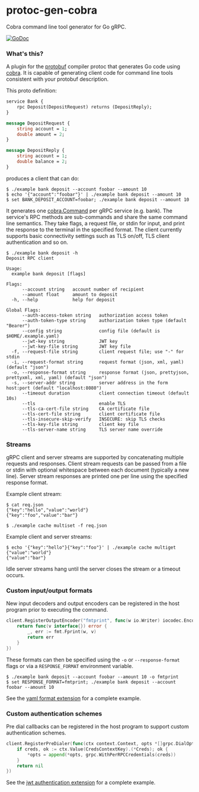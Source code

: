 # protoc-gen-cobra

Cobra command line tool generator for Go gRPC.

[![GoDoc](https://godoc.org/github.com/NathanBaulch/protoc-gen-cobra?status.svg)](https://godoc.org/github.com/NathanBaulch/protoc-gen-cobra)

### What's this?

A plugin for the [protobuf](https://github.com/google/protobuf) compiler protoc that generates Go code using [cobra](https://github.com/spf13/cobra). It is
capable of generating client code for command line tools consistent with your protobuf description.

This proto definition:

```proto
service Bank {
	rpc Deposit(DepositRequest) returns (DepositReply);
}

message DepositRequest {
	string account = 1;
	double amount = 2;
}

message DepositReply {
	string account = 1;
	double balance = 2;
}
```

produces a client that can do:

```
$ ./example bank deposit --account foobar --amount 10
$ echo '{"account":"foobar"}' | ./example bank deposit --amount 10
$ set BANK_DEPOSIT_ACCOUNT=foobar; ./example bank deposit --amount 10
```

It generates one [cobra.Command](https://godoc.org/github.com/spf13/cobra#Command) per gRPC service (e.g. bank). The service's RPC methods are sub-commands and
share the same command line semantics. They take flags, a request file, or stdin for input, and print the response to the terminal in the specified format. The
client currently supports basic connectivity settings such as TLS on/off, TLS client authentication and so on.

```
$ ./example bank deposit -h
Deposit RPC client

Usage:
  example bank deposit [flags]

Flags:
      --account string   account number of recipient
      --amount float     amount to deposit
  -h, --help             help for deposit

Global Flags:
      --auth-access-token string   authorization access token
      --auth-token-type string     authorization token type (default "Bearer")
      --config string              config file (default is $HOME/.example.yaml)
      --jwt-key string             JWT key
      --jwt-key-file string        JWT key file
  -f, --request-file string        client request file; use "-" for stdin
  -i, --request-format string      request format (json, xml, yaml) (default "json")
  -o, --response-format string     response format (json, prettyjson, prettyxml, xml, yaml) (default "json")
  -s, --server-addr string         server address in the form host:port (default "localhost:8080")
      --timeout duration           client connection timeout (default 10s)
      --tls                        enable TLS
      --tls-ca-cert-file string    CA certificate file
      --tls-cert-file string       client certificate file
      --tls-insecure-skip-verify   INSECURE: skip TLS checks
      --tls-key-file string        client key file
      --tls-server-name string     TLS server name override
```

### Streams

gRPC client and server streams are supported by concatenating multiple requests and responses.
Client stream requests can be passed from a file or stdin with optional whitespace between each document (typically a new line).
Server stream responses are printed one per line using the specified response format.

Example client stream:

```
$ cat req.json
{"key":"hello","value":"world"}
{"key":"foo","value":"bar"}

$ ./example cache multiset -f req.json
```

Example client and server streams:

```
$ echo '{"key":"hello"}{"key":"foo"}' | ./example cache multiget
{"value":"world"}
{"value":"bar"}
```

Idle server streams hang until the server closes the stream or a timeout occurs.

### Custom input/output formats

New input decoders and output encoders can be registered in the host program prior to executing the command.

```go
client.RegisterOutputEncoder("fmtprint", func(w io.Writer) iocodec.Encoder {
	return func(v interface{}) error {
		_, err := fmt.Fprint(w, v)
		return err
	}
})
```

These formats can then be specified using the `-o` or `--response-format` flags or via a `RESPONSE_FORMAT` environment variable.

```
$ ./example bank deposit --account foobar --amount 10 -o fmtprint
$ set RESPONSE_FORMAT=fmtprint; ./example bank deposit --account foobar --amount 10
```

See the [yaml format extension](iocodec/yaml/init.go) for a complete example.

### Custom authentication schemes

Pre dial callbacks can be registered in the host program to support custom authentication schemes.

```go
client.RegisterPreDialer(func(ctx context.Context, opts *[]grpc.DialOption) error {
	if creds, ok := ctx.Value(CredsContextKey).(*Creds); ok {
		*opts = append(*opts, grpc.WithPerRPCCredentials(creds))
	}
	return nil
})
```

See the [jwt authentication extension](auth/jwt/init.go) for a complete example.
